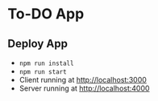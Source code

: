 # To-DO App

## Deploy App
- `npm run install`
- `npm run start`
- Client running at [http://localhost:3000](http://localhost:3000) 
- Server running at [http://localhost:4000](http://localhost:4000) 
